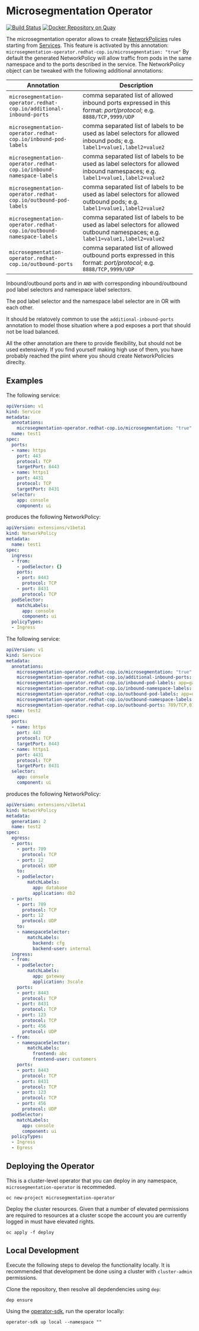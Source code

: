 # Microsegmentation Operator

[![Build Status](https://travis-ci.org/redhat-cop/microsegmentation-operator.svg?branch=master)](https://travis-ci.org/redhat-cop/microsegmentation-operator) [![Docker Repository on Quay](https://quay.io/repository/redhat-cop/microsegmentation-operator/status "Docker Repository on Quay")](https://quay.io/repository/redhat-cop/microsegmentation-operator)

The microsegmentation operator allows to create [NetworkPolicies](https://kubernetes.io/docs/concepts/services-networking/network-policies/) rules starting from [Services](https://kubernetes.io/docs/concepts/services-networking/service/).
This feature is activated by this annotation: `microsegmentation-operator.redhat-cop.io/microsegmentation: "true"`
By default the generated NetworkPolicy will allow traffic from pods in the same namespace and to the ports described in the service.
The NetworkPolicy object can be tweaked with the following additional annotations:

| Annotation  | Description  |
| - | - |
| `microsegmentation-operator.redhat-cop.io/additional-inbound-ports`  | comma separated list of allowed inbound ports expressed in this format: *port/protocol*; e.g. `8888/TCP,9999/UDP`  |
|  `microsegmentation-operator.redhat-cop.io/inbound-pod-labels` | comma separated list of labels to be used as label selectors for allowed inbound pods; e.g. `label1=value1,label2=value2`  |
| `microsegmentation-operator.redhat-cop.io/inbound-namespace-labels`  | comma separated list of labels to be used as label selectors for allowed inbound namespaces; e.g. `label1=value1,label2=value2`  |
| `microsegmentation-operator.redhat-cop.io/outbound-pod-labels`  | comma separated list of labels to be used as label selectors for allowed outbound pods; e.g. `label1=value1,label2=value2`  ||   |   |
| `microsegmentation-operator.redhat-cop.io/outbound-namespace-labels`  | comma separated list of labels to be used as label selectors for allowed outbound namespaces; e.g. `label1=value1,label2=value2`  |
| `microsegmentation-operator.redhat-cop.io/outbound-ports`  | comma separated list of allowed outbound ports expressed in this format: *port/protocol*; e.g. `8888/TCP,9999/UDP`  |

Inbound/outbound ports and in `AND` with corresponding inbound/outbound pod label selectors and namespace label selectors.

The pod label selector and the namespace label selector are in OR with each other.

It should be relatovely common to use the `additional-inbound-ports` annotation to model those situation where a pod exposes a port that should not be load balanced. 

All the other annotation are there to provide flexibility, but should not be used extensively. If you find yourself making high use of them, you have probably reached the piint where you should create NetworkPolicies direclty.

## Examples

The following service:

```yaml
apiVersion: v1
kind: Service
metadata:
  annotations:
    microsegmentation-operator.redhat-cop.io/microsegmentation: "true"
  name: test1
spec:
  ports:
  - name: https
    port: 443
    protocol: TCP
    targetPort: 8443
  - name: https1
    port: 4431
    protocol: TCP
    targetPort: 8431
  selector:
    app: console
    component: ui
```

produces the following NetworkPolicy:

```yaml
apiVersion: extensions/v1beta1
kind: NetworkPolicy
metadata:
  name: test1
spec:
  ingress:
  - from:
    - podSelector: {}
    ports:
    - port: 8443
      protocol: TCP
    - port: 8431
      protocol: TCP
  podSelector:
    matchLabels:
      app: console
      component: ui
  policyTypes:
  - Ingress
```

The following service:

```yaml
apiVersion: v1
kind: Service
metadata:
  annotations:
    microsegmentation-operator.redhat-cop.io/microsegmentation: "true"
    microsegmentation-operator.redhat-cop.io/additional-inbound-ports: 123/TCP,456/UDP
    microsegmentation-operator.redhat-cop.io/inbound-pod-labels: app=gateway,application=3scale
    microsegmentation-operator.redhat-cop.io/inbound-namespace-labels: frontend=abc,frontend-user=customers
    microsegmentation-operator.redhat-cop.io/outbound-pod-labels: app=database,application=db2
    microsegmentation-operator.redhat-cop.io/outbound-namespace-labels: backend=cfg,backend-user=internal
    microsegmentation-operator.redhat-cop.io/outbound-ports: 789/TCP,012/UDP
  name: test2
spec:
  ports:
  - name: https
    port: 443
    protocol: TCP
    targetPort: 8443
  - name: https1
    port: 4431
    protocol: TCP
    targetPort: 8431
  selector:
    app: console
    component: ui
```

produces the following NetworkPolicy:

```yaml
apiVersion: extensions/v1beta1
kind: NetworkPolicy
metadata:
  generation: 2
  name: test2
spec:
  egress:
  - ports:
    - port: 789
      protocol: TCP
    - port: 12
      protocol: UDP
    to:
    - podSelector:
        matchLabels:
          app: database
          application: db2
  - ports:
    - port: 789
      protocol: TCP
    - port: 12
      protocol: UDP
    to:
    - namespaceSelector:
        matchLabels:
          backend: cfg
          backend-user: internal
  ingress:
  - from:
    - podSelector:
        matchLabels:
          app: gateway
          application: 3scale
    ports:
    - port: 8443
      protocol: TCP
    - port: 8431
      protocol: TCP
    - port: 123
      protocol: TCP
    - port: 456
      protocol: UDP
  - from:
    - namespaceSelector:
        matchLabels:
          frontend: abc
          frontend-user: customers
    ports:
    - port: 8443
      protocol: TCP
    - port: 8431
      protocol: TCP
    - port: 123
      protocol: TCP
    - port: 456
      protocol: UDP
  podSelector:
    matchLabels:
      app: console
      component: ui
  policyTypes:
  - Ingress
  - Egress
```

## Deploying the Operator

This is a cluster-level operator that you can deploy in any namespace, `microsegmentation-operator` is recommeded.

```shell
oc new-project microsegmentation-operator
```

Deploy the cluster resources. Given that a number of elevated permissions are required to resources at a cluster scope the account you are currently logged in must have elevated rights.

```shell
oc apply -f deploy
```

## Local Development

Execute the following steps to develop the functionality locally. It is recommended that development be done using a cluster with `cluster-admin` permissions.

Clone the repository, then resolve all depdendencies using `dep`:

```shell
dep ensure
```

Using the [operator-sdk](https://github.com/operator-framework/operator-sdk), run the operator locally:

```shell
operator-sdk up local --namespace ""
```